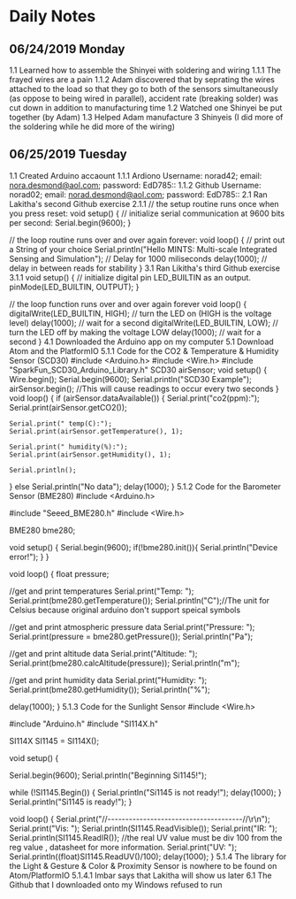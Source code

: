 # Daily Notes
## 06/24/2019 Monday
1.1 Learned how to assemble the Shinyei with soldering and wiring
1.1.1 The frayed wires are a pain
1.1.2 Adam discovered that by seprating the wires attached to the load so that they go to both of the sensors simultaneously (as 
oppose to being wired in parallel), accident rate (breaking solder) was cut down in addition to manufacturing time
1.2 Watched one Shinyei be put together (by Adam)
1.3 Helped Adam manufacture 3 Shinyeis (I did more of the soldering while he did more of the wiring)
## 06/25/2019 Tuesday
1.1 Created Arduino accaount
1.1.1 Ardiono Username: norad42; email: nora.desmond@aol.com; password: EdD785::
1.1.2 Github Username: norad02; email: norad.desmond@aol.com; password: EdD785::
2.1 Ran Lakitha's second Github exercise
2.1.1 
// the setup routine runs once when you press reset:
void setup() {
  // initialize serial communication at 9600 bits per second:
  Serial.begin(9600);
}

// the loop routine runs over and over again forever:
void loop() {
   // print out a String of your choice 
  Serial.println("Hello MINTS: Multi-scale Integrated Sensing and Simulation");
  // Delay for 1000 miliseconds 
  delay(1000);        // delay in between reads for stability
}
3.1 Ran Likitha's third Github exercise
3.1.1 void setup() {
  // initialize digital pin LED_BUILTIN as an output.
  pinMode(LED_BUILTIN, OUTPUT);
}

// the loop function runs over and over again forever
void loop() {
  digitalWrite(LED_BUILTIN, HIGH);   // turn the LED on (HIGH is the voltage level)
  delay(1000);                       // wait for a second
  digitalWrite(LED_BUILTIN, LOW);    // turn the LED off by making the voltage LOW
  delay(1000);                       // wait for a second
}
4.1 Downloaded the Arduino app on my computer
5.1 Download Atom and the PlatformIO
5.1.1 Code for the CO2 & Temperature & Humidity Sensor (SCD30)
#include <Arduino.h>
#include <Wire.h>
#include "SparkFun_SCD30_Arduino_Library.h"
SCD30 airSensor;
void setup()
{
  Wire.begin();
  Serial.begin(9600);
  Serial.println("SCD30 Example");
  airSensor.begin(); //This will cause readings to occur every two seconds
}
void loop()
{
  if (airSensor.dataAvailable())
  {
    Serial.print("co2(ppm):");
    Serial.print(airSensor.getCO2());
    
    Serial.print(" temp(C):");
    Serial.print(airSensor.getTemperature(), 1);

    Serial.print(" humidity(%):");
    Serial.print(airSensor.getHumidity(), 1);

    Serial.println();
  }
  else
    Serial.println("No data");
 delay(1000);
}
5.1.2 Code for the Barometer Sensor (BME280)
#include <Arduino.h>

#include "Seeed_BME280.h"
#include <Wire.h>

BME280 bme280;

void setup()
{
  Serial.begin(9600);
  if(!bme280.init()){
    Serial.println("Device error!");
  }
}

void loop()
{
  float pressure;

  //get and print temperatures
  Serial.print("Temp: ");
  Serial.print(bme280.getTemperature());
  Serial.println("C");//The unit for  Celsius because original arduino don't support speical symbols

  //get and print atmospheric pressure data
  Serial.print("Pressure: ");
  Serial.print(pressure = bme280.getPressure());
  Serial.println("Pa");

  //get and print altitude data
  Serial.print("Altitude: ");
  Serial.print(bme280.calcAltitude(pressure));
  Serial.println("m");

  //get and print humidity data
  Serial.print("Humidity: ");
  Serial.print(bme280.getHumidity());
  Serial.println("%");

  delay(1000);
}
5.1.3 Code for the Sunlight Sensor
#include <Wire.h>

#include "Arduino.h"
#include "SI114X.h"

SI114X SI1145 = SI114X();

void setup() {

  Serial.begin(9600);
  Serial.println("Beginning Si1145!");

  while (!SI1145.Begin()) {
    Serial.println("Si1145 is not ready!");
    delay(1000);
  }
  Serial.println("Si1145 is ready!");
}

void loop() {
  Serial.print("//--------------------------------------//\r\n");
  Serial.print("Vis: "); Serial.println(SI1145.ReadVisible());
  Serial.print("IR: "); Serial.println(SI1145.ReadIR());
  //the real UV value must be div 100 from the reg value , datasheet for more information.
  Serial.print("UV: ");  Serial.println((float)SI1145.ReadUV()/100);
  delay(1000);
}
5.1.4 The library for the Light & Gesture & Color & Proximity Sensor is nowhere to be found on Atom/PlatformIO
5.1.4.1 Imbar says that Lakitha will show us later
6.1 The Github that I downloaded onto my Windows refused to run
